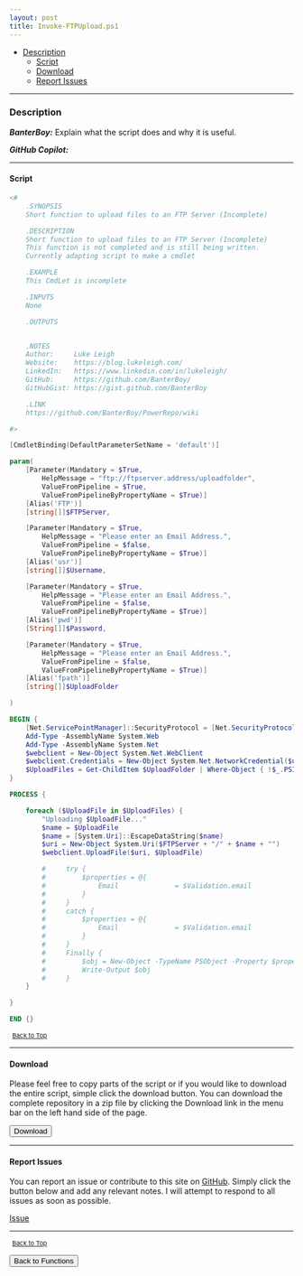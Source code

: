 ```yaml
---
layout: post
title: Invoke-FTPUpload.ps1
---
```


- [Description](#description)
  - [Script](#script)
  - [Download](#download)
  - [Report Issues](#report-issues)

---

### Description

**_BanterBoy:_** Explain what the script does and why it is useful.

**_GitHub Copilot:_**

---

#### Script

```powershell
<#
    .SYNOPSIS
    Short function to upload files to an FTP Server (Incomplete)

    .DESCRIPTION
    Short function to upload files to an FTP Server (Incomplete)
    This function is not completed and is still being written.
    Currently adapting script to make a cmdlet

    .EXAMPLE
    This CmdLet is incomplete

    .INPUTS
    None

    .OUTPUTS


    .NOTES
    Author:     Luke Leigh
    Website:    https://blog.lukeleigh.com/
    LinkedIn:   https://www.linkedin.com/in/lukeleigh/
    GitHub:     https://github.com/BanterBoy/
    GitHubGist: https://gist.github.com/BanterBoy

    .LINK
    https://github.com/BanterBoy/PowerRepo/wiki

#>

[CmdletBinding(DefaultParameterSetName = 'default')]

param(
    [Parameter(Mandatory = $True,
        HelpMessage = "ftp://ftpserver.address/uploadfolder",
        ValueFromPipeline = $True,
        ValueFromPipelineByPropertyName = $True)]
    [Alias('FTP')]
    [string[]]$FTPServer,

    [Parameter(Mandatory = $True,
        HelpMessage = "Please enter an Email Address.",
        ValueFromPipeline = $false,
        ValueFromPipelineByPropertyName = $True)]
    [Alias('usr')]
    [string[]]$Username,

    [Parameter(Mandatory = $True,
        HelpMessage = "Please enter an Email Address.",
        ValueFromPipeline = $false,
        ValueFromPipelineByPropertyName = $True)]
    [Alias('pwd')]
    [String[]]$Password,

    [Parameter(Mandatory = $True,
        HelpMessage = "Please enter an Email Address.",
        ValueFromPipeline = $false,
        ValueFromPipelineByPropertyName = $True)]
    [Alias('fpath')]
    [string[]]$UploadFolder

)

BEGIN {
    [Net.ServicePointManager]::SecurityProtocol = [Net.SecurityProtocolType]::Tls12
    Add-Type -AssemblyName System.Web
    Add-Type -AssemblyName System.Net
    $webclient = New-Object System.Net.WebClient
    $webclient.Credentials = New-Object System.Net.NetworkCredential($user, $pass)
    $UploadFiles = Get-ChildItem $UploadFolder | Where-Object { !$_.PSIsContainer } | Sort-Object LastAccessTime, name -Descending | Select-Object -First 5 | Select-Object -ExpandProperty  fullname
}

PROCESS {

    foreach ($UploadFile in $UploadFiles) {
        "Uploading $UploadFile..."
        $name = $UploadFile
        $name = [System.Uri]::EscapeDataString($name)
        $uri = New-Object System.Uri($FTPServer + "/" + $name + "")
        $webclient.UploadFile($uri, $UploadFile)

        #     try {
        #         $properties = @{
        #             Email              = $Validation.email
        #         }
        #     }
        #     catch {
        #         $properties = @{
        #             Email              = $Validation.email
        #         }
        #     }
        #     Finally {
        #         $obj = New-Object -TypeName PSObject -Property $properties
        #         Write-Output $obj
        #     }
    }

}

END {}
```

<span style="font-size:11px;"><a href="#"><i class="fas fa-caret-up" aria-hidden="true" style="color: white; margin-right:5px;"></i>Back to Top</a></span>

---

#### Download

Please feel free to copy parts of the script or if you would like to download the entire script, simple click the download button. You can download the complete repository in a zip file by clicking the Download link in the menu bar on the left hand side of the page.

<button class="btn" type="submit" onclick="window.open('/PowerShell/functions/Invoke-UrlScan.ps1')">
    <i class="fa fa-cloud-download-alt">
    </i>
        Download
</button>

---

#### Report Issues

You can report an issue or contribute to this site on <a href="https://github.com/BanterBoy/scripts-blog/issues">GitHub</a>. Simply click the button below and add any relevant notes. I will attempt to respond to all issues as soon as possible.

<!-- Place this tag where you want the button to render. -->

<a class="github-button" href="https://github.com/BanterBoy/scripts-blog/issues/new?title=Invoke-FTPUpload.ps1&body=There is a problem with this function. Please find details below." data-show-count="true" aria-label="Issue BanterBoy/scripts-blog on GitHub">Issue</a>

---

<span style="font-size:11px;"><a href="#"><i class="fas fa-caret-up" aria-hidden="true" style="color: white; margin-right:5px;"></i>Back to Top</a></span>

<a href="/menu/_pages/functions.html">
    <button class="btn">
        <i class='fas fa-reply'>
        </i>
            Back to Functions
    </button>
</a>

[1]: http://ecotrust-canada.github.io/markdown-toc
[2]: https://github.com/googlearchive/code-prettify
